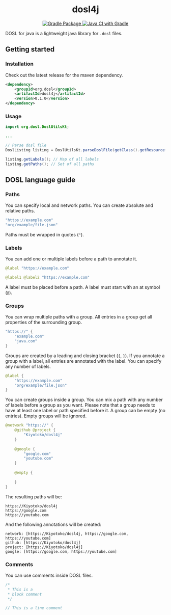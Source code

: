 <h1 align="center">dosl4j</h1>

<div align="center">
    <a href="https://github.com/Kiyotoko/dosl4j/actions/workflows/gradle-publish.yml">
        <img alt="Gradle Package" src="https://github.com/Kiyotoko/dosl4j/actions/workflows/gradle-publish.yml/badge.svg">
    </a>
    <a href="https://github.com/Kiyotoko/dosl4j/actions/workflows/gradle.yml">
        <img alt="Java CI with Gradle" src="https://github.com/Kiyotoko/dosl4j/actions/workflows/gradle.yml/badge.svg">
    </a>
</div>

DOSL for java is a lightweight java library for `.dosl` files.

## Getting started

### Installation

Check out the latest release for the maven dependency.

```xml
<dependency>
    <groupId>org.dosl</groupId>
    <artifactId>dosl4j</artifactId>
    <version>0.1.0</version>
</dependency>
```

### Usage

```java
import org.dosl.DoslUtilsKt;

...

// Parse dosl file
DoslListing listing = DoslUtilsKt.parseDoslFile(getClass().getResource("Path/To/File.dosl").getPath());

listing.getLabels(); // Map of all labels
listing.getPaths(); // Set of all paths
```

## DOSL language guide

### Paths

You can specify local and network paths. You can create absolute and relative paths.

```kotlin
"https://example.com"
"org/example/file.json"
```

Paths must be wrapped in quotes (`"`).

### Labels

You can add one or multiple labels before a path to annotate it.

```kotlin
@label "https://example.com"
```

```kotlin
@label1 @label2 "https://example.com"
```

A label must be placed before a path. A label must start with an at symbol (`@`).

### Groups

You can wrap multiple paths with a group. All entries in a group get all properties of the surrounding group.

```kotlin
"https://" {
    "example.com"
    "java.com"
}
```

Groups are created by a leading and closing bracket (`{`, `}`).
If you annotate a group with a label, all entries are annotated with the label. You can specify any number of labels.

```kotlin
@label {
    "https://example.com"
    "org/example/file.json"
}
```

You can create groups inside a group. You can mix a path with any number of labels before a group as you want. Please
note that a group needs to have at least one label or path specified before it. A group can be empty (no entries).
Empty groups will be ignored.

```kotlin
@network "https://" {
    @github @project {
        "Kiyotoko/dosl4j"
    }
    
    @google {
        "google.com"
        "youtube.com"
    }
    
    @empty {
        
    }
}
```

The resulting paths will be:
```text
https://Kiyotoko/dosl4j
https://google.com
https://youtube.com
```

And the following annotations will be created:
```text
network: [https://Kiyotoko/dosl4j, https://google.com, https://youtube.com]
github: [https://Kiyotoko/dosl4j]
project: [https://Kiyotoko/dosl4j]
google: [https://google.com, https://youtube.com]
```

### Comments

You can use comments inside DOSL files.

```kotlin
/* 
 * This is a
 * block comment
 */

// This is a line comment
```
